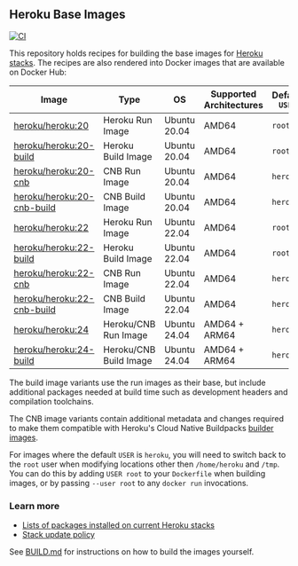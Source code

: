 ## Heroku Base Images

[![CI](https://github.com/heroku/base-images/actions/workflows/ci.yml/badge.svg)](https://github.com/heroku/base-images/actions/workflows/ci.yml)

This repository holds recipes for building the base images for [Heroku stacks](https://devcenter.heroku.com/articles/stack).
The recipes are also rendered into Docker images that are available on Docker Hub:

| Image                                     | Type                   | OS           | Supported Architectures | Default `USER` | Status          |
|-------------------------------------------|------------------------|--------------|-------------------------|----------------| ----------------|
| [heroku/heroku:20][heroku-tags]           | Heroku Run Image       | Ubuntu 20.04 | AMD64                   | `root`         |  Available      |
| [heroku/heroku:20-build][heroku-tags]     | Heroku Build Image     | Ubuntu 20.04 | AMD64                   | `root`         |  Available      |
| [heroku/heroku:20-cnb][heroku-tags]       | CNB Run Image          | Ubuntu 20.04 | AMD64                   | `heroku`       |  Available      |
| [heroku/heroku:20-cnb-build][heroku-tags] | CNB Build Image        | Ubuntu 20.04 | AMD64                   | `heroku`       |  Available      |
| [heroku/heroku:22][heroku-tags]           | Heroku Run Image       | Ubuntu 22.04 | AMD64                   | `root`         |  Recommended    |
| [heroku/heroku:22-build][heroku-tags]     | Heroku Build Image     | Ubuntu 22.04 | AMD64                   | `root`         |  Recommended    |
| [heroku/heroku:22-cnb][heroku-tags]       | CNB Run Image          | Ubuntu 22.04 | AMD64                   | `heroku`       |  Available      |
| [heroku/heroku:22-cnb-build][heroku-tags] | CNB Build Image        | Ubuntu 22.04 | AMD64                   | `heroku`       |  Available      |
| [heroku/heroku:24][heroku-tags]           | Heroku/CNB Run Image   | Ubuntu 24.04 | AMD64 + ARM64           | `heroku`       |  In Development |
| [heroku/heroku:24-build][heroku-tags]     | Heroku/CNB Build Image | Ubuntu 24.04 | AMD64 + ARM64           | `heroku`       |  In Development |

The build image variants use the run images as their base, but include additional packages needed
at build time such as development headers and compilation toolchains.

The CNB image variants contain additional metadata and changes required to make them compatible with
Heroku's Cloud Native Buildpacks [builder images](https://github.com/heroku/cnb-builder-images).

For images where the default `USER` is `heroku`, you will need to switch back to the `root` user when
modifying locations other then `/home/heroku` and `/tmp`. You can do this by adding `USER root` to
your `Dockerfile` when building images, or by passing `--user root` to any `docker run` invocations.

### Learn more

* [Lists of packages installed on current Heroku stacks](https://devcenter.heroku.com/articles/stack-packages)
* [Stack update policy](https://devcenter.heroku.com/articles/stack-update-policy)

See [BUILD.md](BUILD.md) for instructions on how to build the images yourself.

[heroku-tags]: https://hub.docker.com/r/heroku/heroku/tags
[ubuntu-tags]: https://hub.docker.com/_/ubuntu?tab=tags
